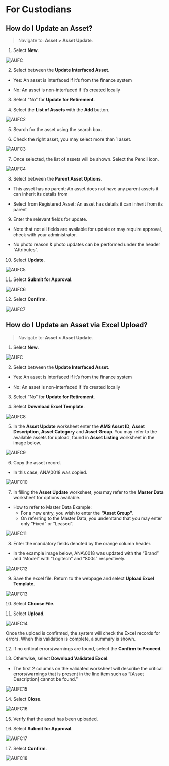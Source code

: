 # For Custodians

## How do I Update an Asset?

> Navigate to: **Asset > Asset Update**.

1. Select **New**.

![](images/AUFC.png "AUFC")

2. Select between the **Update Interfaced Asset**.

- Yes: An asset is interfaced if it’s from the finance system

- No: An asset is non-interfaced if it’s created locally

3. Select “No” for **Update for Retirement**.

4. Select the **List of Assets** with the **Add** button.

![](images/AUFC2.png "AUFC2")

5. Search for the asset using the search box.

6. Check the right asset, you may select more than 1 asset.

![](images/AUFC3.png "AUFC3")

7. Once selected, the list of assets will be shown. 
Select the Pencil icon.

![](images/AUFC4.png "AUFC4")

8. Select between the **Parent Asset Options**.

- This asset has no parent: An asset does not have any parent assets it can inherit its details from

- Select from Registered Asset: An asset has details it can inherit from its parent

9. Enter the relevant fields for update.

- Note that not all fields are available for update or may require approval, check with your administrator.

- No photo reason & photo updates can be performed under the header “Attributes”.

10. Select **Update**.

![](images/AUFC5.png "AUFC5")

11. Select **Submit for Approval**.

![](images/AUFC6.png "AUFC6")

12. Select **Confirm**.

![](images/AUFC7.png "AUFC7")


## How do I Update an Asset via Excel Upload?

> Navigate to: **Asset > Asset Update**.

1. Select **New**.

![](images/AUFC.png "AUFC")

2. Select between the **Update Interfaced Asset**.

- Yes: An asset is interfaced if it’s from the finance system

- No: An asset is non-interfaced if it’s created locally

3. Select “No” for **Update for Retirement**.

4. Select **Download Excel Template**.

![](images/AUFC8.png "AUFC8")

5. In the **Asset Update** worksheet enter the **AMS Asset ID**, **Asset Description**, **Asset Category** and **Asset Group**. 
You may refer to the available assets for upload, found in **Asset Listing** worksheet in the image below.

![](images/AUFC9.png "AUFC9")

6. Copy the asset record.

- In this case, ANA\0018 was copied.

![](images/AUFC10.png "AUFC10")

7. In filling the **Asset Update** worksheet, you may refer to the **Master Data** worksheet for options available.

- How to refer to Master Data Example:
    - For a new entry, you wish to enter the **“Asset Group”**.
    - On referring to the Master Data, you understand that you may enter only “Fixed” or “Leased”.

![](images/AUFC11.png "AUFC11")

8. Enter the mandatory fields denoted by the orange column header.

- In the example image below, ANA\0018 was updated with the “Brand” and “Model” with “Logitech” and “800s” respectively.

![](images/AUFC12.png "AUFC12")

9. Save the excel file. 
Return to the webpage and select **Upload Excel Template**.

![](images/AUFC13.png "AUFC13")

10. Select **Choose File**.

11. Select **Upload**.

![](images/AUFC14.png "AUFC14")

Once the upload is confirmed, the system will check the Excel records for errors. 
When this validation is complete, a summary is shown.

12. If no critical errors/warnings are found, select the **Confirm to Proceed**.

13. Otherwise, select **Download Validated Excel**.

- The first 2 columns on the validated worksheet will describe the critical errors/warnings that is present in the line item such as “[Asset Description] cannot be found.”

![](images/AUFC15.png "AUFC15")

14. Select **Close**.

![](images/AUFC16.png "AUFC16")

15. Verify that the asset has been uploaded.

16. Select **Submit for Approval**.

![](images/AUFC17.png "AUFC17")

17. Select **Confirm**.

![](images/AUFC18.png "AUFC18")